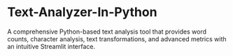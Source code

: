 # Text-Analyzer-In-Python
A comprehensive Python-based text analysis tool that provides word counts, character analysis, text transformations, and advanced metrics with an intuitive Streamlit interface.
